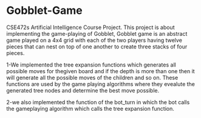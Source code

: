 # Gobblet-Game
CSE472s Artificial Intelligence Course Project. This project is about implementing the game-playing of Gobblet, Gobblet game is an abstract game played on a 4x4 grid with each of the two players having twelve pieces that can nest on top of one another to create three stacks of four pieces.

1-We implemented the tree expansion functions which generates all possible moves for thegiven board and if the depth is more than one then it will generate all the possible moves of the children and so on. These functions are used by the game playing algorithms where they evealute the generated tree nodes and determine the best move possible.
	
2-we also implemented the function of the bot_turn in which the bot calls the gameplaying algorithm which calls the tree expansion function.